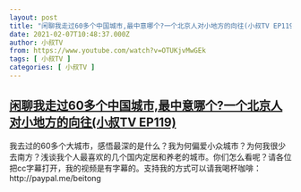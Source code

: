 ```yaml
---
layout: post
title: "闲聊我走过60多个中国城市,最中意哪个?一个北京人对小地方的向往(小叔TV EP119)"
date: 2021-02-07T10:48:37.000Z
author: 小叔TV
from: https://www.youtube.com/watch?v=OTUKjvMwGEk
tags: [ 小叔TV ]
categories: [ 小叔TV ]
---
```

<!--1612694917000-->
[闲聊我走过60多个中国城市,最中意哪个?一个北京人对小地方的向往(小叔TV EP119)](https://www.youtube.com/watch?v=OTUKjvMwGEk)
------

<div>
我去过的60多个大城市，感悟最深的是什么？我为何偏爱小众城市？为何我很少去南方？浅谈我个人最喜欢的几个国内定居和养老的城市。你们怎么看呢？请各位把cc字幕打开，我的视频是有字幕的。支持我的方式可以请我喝杯咖啡：http://paypal.me/beitong
</div>
